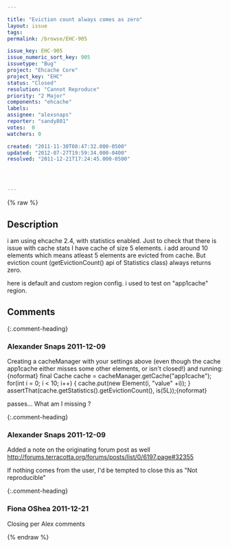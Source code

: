 ```yaml
---

title: "Eviction count always comes as zero"
layout: issue
tags: 
permalink: /browse/EHC-905

issue_key: EHC-905
issue_numeric_sort_key: 905
issuetype: "Bug"
project: "Ehcache Core"
project_key: "EHC"
status: "Closed"
resolution: "Cannot Reproduce"
priority: "2 Major"
components: "ehcache"
labels: 
assignee: "alexsnaps"
reporter: "sandy801"
votes:  0
watchers: 0

created: "2011-11-30T08:47:32.000-0500"
updated: "2012-07-27T19:59:34.000-0400"
resolved: "2011-12-21T17:24:45.000-0500"




---
```


{% raw %}

## Description

<div markdown="1" class="description">

i am using ehcache 2.4, with statistics enabled. Just to check that there is issue with cache stats I have cache of size 5 elements. i add around 10 elements which means atleast 5 elements are evicted from cache. But eviction count (getEvictionCount() api of Statistics class) always returns zero. 

here is default and custom region config.
i used to test on "app1cache" region.

<defaultCache
maxElementsInMemory="5"
eternal="false"
timeToIdleSeconds="60"
timeToLiveSeconds="60"
overflowToDisk="false"
diskSpoolBufferSizeMB="30"
maxElementsOnDisk="10"
diskPersistent="false"
diskExpiryThreadIntervalSeconds="3600"
memoryStoreEvictionPolicy="LRU"
clearOnFlush="true" statistics="true"
/>

<cache name="app1cache"
maxElementsInMemory="5"
eternal="false"
timeToIdleSeconds="60"
overflowToDisk="false"
diskSpoolBufferSizeMB="30"
maxElementsOnDisk="10"
diskPersistent="false"
diskExpiryThreadIntervalSeconds="3600"
memoryStoreEvictionPolicy="LRU"
clearOnFlush="true" statistics="true"> 

</div>

## Comments


{:.comment-heading}
### **Alexander Snaps** <span class="date">2011-12-09</span>

<div markdown="1" class="comment">

Creating a cacheManager with your settings above (even though the cache app1cache either misses some other elements, or isn't closed!)
and running:
\{noformat\}        final Cache cache = cacheManager.getCache("app1cache");
        for(int i = 0; i < 10; i++) {
            cache.put(new Element(i, "value" +i));
        }
        assertThat(cache.getStatistics().getEvictionCount(), is(5L));{noformat}

passes... What am I missing ?

</div>


{:.comment-heading}
### **Alexander Snaps** <span class="date">2011-12-09</span>

<div markdown="1" class="comment">

Added a note on the originating forum post as well
http://forums.terracotta.org/forums/posts/list/0/6197.page#32355

If nothing comes from the user, I'd be tempted to close this as "Not reproducible"

</div>


{:.comment-heading}
### **Fiona OShea** <span class="date">2011-12-21</span>

<div markdown="1" class="comment">

Closing per Alex comments

</div>



{% endraw %}
